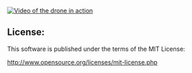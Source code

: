 
[![Video of the drone in action](https://img.youtube.com/vi/XwAhrR3c9vw/0.jpg)](https://www.youtube.com/watch?v=XwAhrR3c9vw "Click to go to the video.")




License:
--------

This software is published under the terms of the MIT License:

  http://www.opensource.org/licenses/mit-license.php

